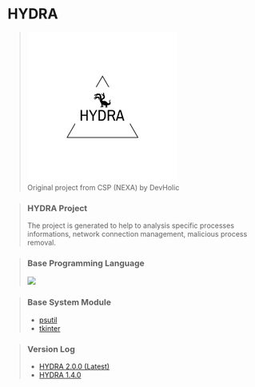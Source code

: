 # HYDRA
> <img src="HYDRA.png" style="width: 300px;"/><br>
> Original project from CSP (NEXA) by DevHolic

> ### HYDRA Project
> The project is generated to help to analysis specific processes informations, network connection management, malicious process removal.

> ### Base Programming Language
> <img src="https://upload.wikimedia.org/wikipedia/commons/thumb/c/c3/Python-logo-notext.svg/800px-Python-logo-notext.svg.png" style="width: 100px;"/>

> ### Base System Module
> - [psutil](https://pypi.org/project/psutil/)
> - [tkinter](https://docs.python.org/3/library/tkinter.html)

> ### Version Log
> - [HYDRA 2.0.0 (Latest)](https://github.com/DevHolicOffical/HYDRA/tree/main/HYDRA%202.0.0)
> - [HYDRA 1.4.0](https://github.com/DevHolicOffical/HYDRA/tree/main/HYDRA%201.4.0)
